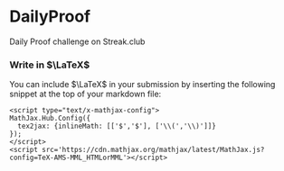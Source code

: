 <script type="text/x-mathjax-config">
MathJax.Hub.Config({
  tex2jax: {inlineMath: [['$','$'], ['\\(','\\)']]}
});
</script>
<script src='https://cdn.mathjax.org/mathjax/latest/MathJax.js?config=TeX-AMS-MML_HTMLorMML'></script>

# DailyProof
Daily Proof challenge on Streak.club

### Write in $\LaTeX$
You can include $\LaTeX$ in your submission by inserting the following snippet at the top of your markdown file:

	<script type="text/x-mathjax-config">
	MathJax.Hub.Config({
	  tex2jax: {inlineMath: [['$','$'], ['\\(','\\)']]}
	});
	</script>
	<script src='https://cdn.mathjax.org/mathjax/latest/MathJax.js?config=TeX-AMS-MML_HTMLorMML'></script>
